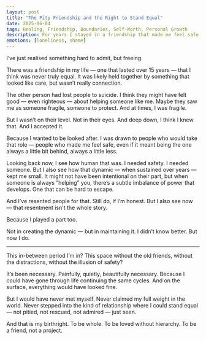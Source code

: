```yaml
---
layout: post
title: "The Pity Friendship and the Right to Stand Equal"
date: 2025-06-04
tags: Healing, Friendship, Boundaries, Self-Worth, Personal Growth
description: For years I stayed in a friendship that made me feel safe but small. I see now that it was never equal — and that healing means stepping into the relationships where I can finally stand tall.
emotions: [loneliness, shame]
---
```


I’ve just realised something hard to admit, but freeing.

There was a friendship in my life — one that lasted over 15 years — that I think was never truly equal. It was likely held together by something that looked like care, but wasn’t really connection.

The other person had lost people to suicide. I think they might have felt good — even righteous — about helping someone like me. Maybe they saw me as someone fragile, someone to protect. And at times, I was fragile.

But I wasn’t on their level. Not in their eyes. And deep down, I think I knew that.
And I accepted it.

Because I wanted to be looked after. I was drawn to people who would take that role — people who made me feel safe, even if it meant being the one always a little bit behind, always a little less.

Looking back now, I see how human that was. I needed safety. I needed someone. But I also see how that dynamic — when sustained over years — kept me small. It might not have been intentional on their part, but when someone is always “helping” you, there’s a subtle imbalance of power that develops. One that can be hard to escape.

And I’ve resented people for that.
Still do, if I’m honest.
But I also see now — that resentment isn't the whole story.

Because I played a part too.

Not in creating the dynamic — but in maintaining it.
I didn’t know better. But now I do.


---

This in-between period I’m in?
This space without the old friends, without the distractions, without the illusion of safety?

It’s been necessary. Painfully, quietly, beautifully necessary.
Because I could have gone through life continuing the same cycles. And on the surface, everything would have looked fine.

But I would have never met myself.
Never claimed my full weight in the world.
Never stepped into the kind of relationship where I could stand equal — not pitied, not rescued, not admired — just seen.

And that is my birthright.
To be whole.
To be loved without hierarchy.
To be a friend, not a project.
